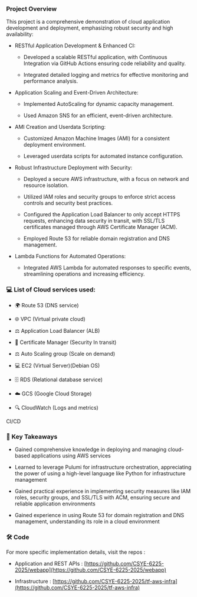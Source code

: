 ### Project Overview

This project is a comprehensive demonstration of cloud application development and deployment, emphasizing robust security and high availability:

*   RESTful Application Development & Enhanced CI:
    
    *   Developed a scalable RESTful application, with Continuous Integration via GitHub Actions ensuring code reliability and quality.
        
    *   Integrated detailed logging and metrics for effective monitoring and performance analysis.
        
*   Application Scaling and Event-Driven Architecture:
    
    *   Implemented AutoScaling for dynamic capacity management.
        
    *   Used Amazon SNS for an efficient, event-driven architecture.
        
*   AMI Creation and Userdata Scripting:
    
    *   Customized Amazon Machine Images (AMI) for a consistent deployment environment.
        
    *   Leveraged userdata scripts for automated instance configuration.
        
*   Robust Infrastructure Deployment with Security:
    
    *   Deployed a secure AWS infrastructure, with a focus on network and resource isolation.
        
    *   Utilized IAM roles and security groups to enforce strict access controls and security best practices.
        
    *   Configured the Application Load Balancer to only accept HTTPS requests, enhancing data security in transit, with SSL/TLS certificates managed through AWS Certificate Manager (ACM).
        
    *   Employed Route 53 for reliable domain registration and DNS management.
        
*   Lambda Functions for Automated Operations:
    
    *   Integrated AWS Lambda for automated responses to specific events, streamlining operations and increasing efficiency.
        

### 💻 List of Cloud services used:

*   🌍 Route 53 (DNS service)
    
*   🌐 VPC (Virtual private cloud)
    
*   ⚖️ Application Load Balancer (ALB)
    
*   🔏 Certificate Manager (Security In transit)
    
*   ⚖️ Auto Scaling group (Scale on demand)
    
*   💻 EC2 (Virtual Server)(Debian OS)
    
*   🗄️ RDS (Relational database service)
    
*   ☁️ GCS (Google Cloud Storage)
    
*   🔍 CloudWatch (Logs and metrics)
    

CI/CD

### 📘 Key Takeaways

*   Gained comprehensive knowledge in deploying and managing cloud-based applications using AWS services
    
*   Learned to leverage Pulumi for infrastructure orchestration, appreciating the power of using a high-level language like Python for infrastructure management
    
*   Gained practical experience in implementing security measures like IAM roles, security groups, and SSL/TLS with ACM, ensuring secure and reliable application environments
    
*   Gained experience in using Route 53 for domain registration and DNS management, understanding its role in a cloud environment
    

### 🛠️ Code

For more specific implementation details, visit the repos :

*   Application and REST APIs : [https://github.com/CSYE-6225-2025/webapp](https://github.com/CSYE-6225-2025/webapp)
    
*   Infrastructure : [https://github.com/CSYE-6225-2025/tf-aws-infra](https://github.com/CSYE-6225-2025/tf-aws-infra)
    
